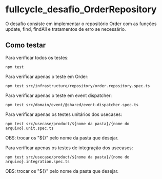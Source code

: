 # fullcycle_desafio_OrderRepository

O desafio consiste em implementar o repositório Order com as funções update, find, findAll e tratamentos de erro se necessário.

## Como testar

Para verificar todos os testes: 

```
npm test
```

Para verificar apenas o teste em Order:

```
npm test src/infrastructure/repository/order.repository.spec.ts
```

Para verificar apenas o teste em event dispatcher:

```
npm test src/domain/event/@shared/event-dispatcher.spec.ts
```

Para verificar apenas os testes unitários dos usecases:
```
npm test src/usecase/product/${nome da pasta}/{nome do arquivo}.unit.spec.ts
```
OBS: trocar os "${}" pelo nome da pasta que desejar.


Para verificar apenas os testes de integração dos usecases:
```
npm test src/usecase/product/${nome da pasta}/{nome do arquivo}.integration.spec.ts
```
OBS: trocar os "${}" pelo nome da pasta que desejar.